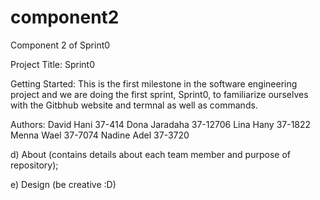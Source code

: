 # component2
Component 2 of Sprint0


Project Title: Sprint0

Getting Started: This is the first milestone in the software engineering project and we are doing the first sprint, Sprint0, to familiarize ourselves with the Gitbhub website and termnal as well as commands.

Authors:
David Hani 37-414
Dona Jaradaha 37-12706
Lina Hany 37-1822
Menna Wael 37-7074
Nadine Adel 37-3720

d) About (contains details about each team member and purpose of repository);

e) Design (be creative :D)
